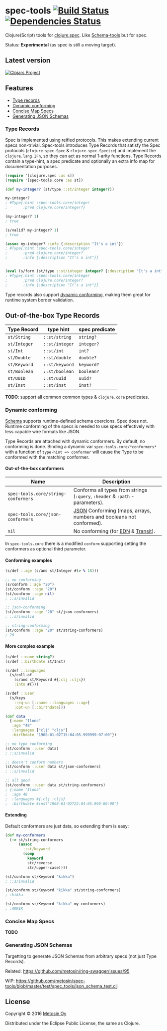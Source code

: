 # spec-tools [![Build Status](https://travis-ci.org/metosin/spec-tools.svg?branch=master)](https://travis-ci.org/metosin/spec-tools) [![Dependencies Status](https://jarkeeper.com/metosin/spec-tools/status.svg)](https://jarkeeper.com/metosin/spec-tools)

Clojure(Script) tools for [clojure.spec](http://clojure.org/about/spec). Like [Schema-tools](https://github.com/metosin/schema-tools) but for spec.

Status: **Experimental** (as spec is still a moving target).

## Latest version

[![Clojars Project](http://clojars.org/metosin/spec-tools/latest-version.svg)](http://clojars.org/metosin/spec-tools)

## Features

* [Type records](#type-records)
* [Dynamic conforming](#dynamic-conforming)
* [Concise Map Specs](#concise-map-specs)
* [Generating JSON Schemas](#generating-json-schemas)

### Type Records

Spec is implemented using reified protocols. This makes extending current specs non-trivial. Spec-tools introduces Type Records that satisfy the Spec protocols (`clojure.spec.Spec` & `clojure.spec.Specize`) and implement the `clojure.lang.IFn`, so they can act as normal 1-arity functions. Type Records contain a type-hint, a spec predicate and optionally an extra info map for documentation purposes.

```clj
(require '[clojure.spec :as s])
(require '[spec-tools.core :as st])

(def my-integer? (st/type ::st/integer integer?))

my-integer?
; #Type{:hint :spec-tools.core/integer
;       :pred clojure.core/integer?}

(my-integer? 1)
; true

(s/valid? my-integer? 1)
; true

(assoc my-integer? :info {:description "It's a int"})
; #Type{:hint :spec-tools.core/integer
;       :pred clojure.core/integer?
;       :info {:description "It's a int"}}


(eval (s/form (st/type ::st/integer integer? {:description "It's a int"})))
; #Type{:hint :spec-tools.core/integer
;       :pred clojure.core/integer?
;       :info {:description "It's a int"}}
```

Type records also support [dynamic conforming](#dynamic-conforming), making them great for runtime system border validation.

## Out-of-the-box Type Records

| Type Record      | type hint        | spec predicate  |
| -----------------|------------------|-----------------|
| `st/String`      | `::st/string`    | `string?`       |
| `st/Integer`     | `::st/integer`   | `integer?`      |
| `st/Int`         | `::st/int`       | `int?`          |
| `st/Double`      | `::st/double`    | `double?`       |
| `st/Keyword`     | `::st/keyword`   | `keyword?`      |
| `st/Boolean`     | `::st/boolean`   | `boolean?`      |
| `st/UUID`        | `::st/uuid`      | `uuid?`         |
| `st/Inst`        | `::st/inst`      | `inst?`         |

**TODO**: support all common common types & `clojure.core` predicates.

### Dynamic conforming

[Schema](https://github.com/plumatic/schema) supports runtime-defined schema coercions. Spec does not. Runtime conforming of the specs is needed to use specs effectively with less capable wire formats like JSON.

Type Records are attached with dynamic conformers. By default, no conforming is done. Binding a dynamic var `spec-tools.core/*conformers*` with a function of `type-hint => conformer` will cause the Type to be conformed with the matching conformer.

#### Out-of-the-box conformers

| Name                                | Description                                                                             | 
| ------------------------------------|-----------------------------------------------------------------------------------------|
| `spec-tools.core/string-conformers` | Conforms all types from strings (`:query`, `:header` & `:path` -parameters).            | 
| `spec-tools.core/json-conformers`   | [JSON](http://json.org/) Conforming (maps, arrays, numbers and booleans not conformed). | 
| `nil`                               | No conforming (for [EDN](https://github.com/edn-format/edn) & [Transit](https://github.com/cognitect/transit-format)). | 

In `spec-tools.core` there is a modified `conform` supporting setting the conformers as optional third parameter.

#### Conforming examples

```clj
(s/def ::age (s/and st/Integer #(> % 18)))

;; no conforming
(s/conform ::age "20")
(st/conform ::age "20")
(st/conform ::age nil)
; ::s/invalid

;; json-conforming
(st/conform ::age "20" st/json-conformers)
; ::s/invalid

;; string-conforming
(st/conform ::age "20" st/string-conformers)
; 20
```

#### More complex example

```clj
(s/def ::name string?)
(s/def ::birthdate st/Inst)

(s/def ::languages 
  (s/coll-of 
    (s/and st/Keyword #{:clj :cljs}) 
    :into #{}))

(s/def ::user 
  (s/keys 
    :req-un [::name ::languages ::age]
    :opt-un [::birthdate]))

(def data
  {:name "Ilona"
   :age "48"
   :languages ["clj" "cljs"]
   :birthdate "1968-01-02T15:04:05.999999-07:00"})

;; no type conforming
(st/conform ::user data)
; ::s/invalid

;; doesn't conform numbers
(st/conform ::user data st/json-conformers)
; ::s/invalid

;; all good
(st/conform ::user data st/string-conformers)
; {:name "Ilona"
;  :age 48
;  :languages #{:clj :cljs}
;  :birthdate #inst"1968-01-02T22:04:05.999-00:00"}
```

#### Extending

Default conformers are just data, so extending them is easy:

```clj
(def my-conformers
  (-> st/string-conformers
      (assoc
        ::st/keyword
        (comp
          keyword
          str/reverse
          str/upper-case))))

(st/conform st/Keyword "kikka")
; ::s/invalid

(st/conform st/Keyword "kikka" st/string-conformers)
; :kikka

(st/conform st/Keyword "kikka" my-conformers)
; :AKKIK
```

### Concise Map Specs

**TODO**

### Generating JSON Schemas

Targetting to generate JSON Schemas from arbitrary specs (not just Type Records).

Related: https://github.com/metosin/ring-swagger/issues/95

WIP: https://github.com/metosin/spec-tools/blob/master/test/spec_tools/json_schema_test.clj

## License

Copyright © 2016 [Metosin Oy](http://www.metosin.fi)

Distributed under the Eclipse Public License, the same as Clojure.
